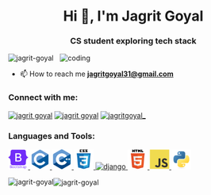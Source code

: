 <h1 align="center">Hi 👋, I'm Jagrit Goyal</h1>
<h3 align="center">CS student exploring tech stack</h3>
<img align = "right" width = 400 alt ="coding" src ="https://www.google.com/search?q=a+mna+doing+coding&tbm=isch&ved=2ahUKEwjluvnP-7v_AhWThdgFHbecCmUQ2-cCegQIABAA&oq=a+mna+doing+coding&gs_lcp=CgNpbWcQAzoECCMQJzoHCCMQ6gIQJzoHCAAQigUQQzoICAAQgAQQsQM6BQgAEIAEOgoIABCKBRCxAxBDOgYIABAIEB46CQgAEBgQgAQQClDWBVioJWCHL2gBcAB4AYABtAOIAZsfkgEKMC4xMi42LjAuMZgBAKABAaoBC2d3cy13aXotaW1nsAEKwAEB&sclient=img&ei=XyKGZKWPIZOL4t4Pt7mqqAY&bih=625&biw=1366&rlz=1C1VDKB_enIN1060IN1060#imgrc=aZ-JGTDI6G45IM&imgdii=6Dbe88Hv4twU9M">

<p align="left"> <img src="https://komarev.com/ghpvc/?username=jagrit-goyal&label=Profile%20views&color=0e75b6&style=flat" alt="jagrit-goyal" /> </p>

- 📫 How to reach me **jagritgoyal31@gmail.com**

<h3 align="left">Connect with me:</h3>
<p align="left">
<a href="https://www.linkedin.com/in/jagrit-goyal-713560236/" target="blank"><img align="center" src="https://raw.githubusercontent.com/rahuldkjain/github-profile-readme-generator/master/src/images/icons/Social/linked-in-alt.svg" alt="jagrit goyal" height="30" width="40" /></a>
<a href="https://www.kaggle.com/jagritgoyal" target="blank"><img align="center" src="https://raw.githubusercontent.com/rahuldkjain/github-profile-readme-generator/master/src/images/icons/Social/kaggle.svg" alt="jagrit goyal" height="30" width="40" /></a>
<a href="https://instagram.com/jagritgoyal_" target="blank"><img align="center" src="https://raw.githubusercontent.com/rahuldkjain/github-profile-readme-generator/master/src/images/icons/Social/instagram.svg" alt="jagritgoyal_" height="30" width="40" /></a>
</p>

<h3 align="left">Languages and Tools:</h3>
<p align="left"> <a href="https://getbootstrap.com" target="_blank" rel="noreferrer"> <img src="https://raw.githubusercontent.com/devicons/devicon/master/icons/bootstrap/bootstrap-plain-wordmark.svg" alt="bootstrap" width="40" height="40"/> </a> <a href="https://www.cprogramming.com/" target="_blank" rel="noreferrer"> <img src="https://raw.githubusercontent.com/devicons/devicon/master/icons/c/c-original.svg" alt="c" width="40" height="40"/> </a> <a href="https://www.w3schools.com/cpp/" target="_blank" rel="noreferrer"> <img src="https://raw.githubusercontent.com/devicons/devicon/master/icons/cplusplus/cplusplus-original.svg" alt="cplusplus" width="40" height="40"/> </a> <a href="https://www.w3schools.com/css/" target="_blank" rel="noreferrer"> <img src="https://raw.githubusercontent.com/devicons/devicon/master/icons/css3/css3-original-wordmark.svg" alt="css3" width="40" height="40"/> </a> <a href="https://www.djangoproject.com/" target="_blank" rel="noreferrer"> <img src="https://cdn.worldvectorlogo.com/logos/django.svg" alt="django" width="40" height="40"/> </a> <a href="https://www.w3.org/html/" target="_blank" rel="noreferrer"> <img src="https://raw.githubusercontent.com/devicons/devicon/master/icons/html5/html5-original-wordmark.svg" alt="html5" width="40" height="40"/> </a> <a href="https://developer.mozilla.org/en-US/docs/Web/JavaScript" target="_blank" rel="noreferrer"> <img src="https://raw.githubusercontent.com/devicons/devicon/master/icons/javascript/javascript-original.svg" alt="javascript" width="40" height="40"/> </a> <a href="https://www.python.org" target="_blank" rel="noreferrer"> <img src="https://raw.githubusercontent.com/devicons/devicon/master/icons/python/python-original.svg" alt="python" width="40" height="40"/> </a> </p>

<p><img align="left" src="https://github-readme-stats.vercel.app/api/top-langs?username=jagrit-goyal&show_icons=true&locale=en&layout=compact" alt="jagrit-goyal" /></p>


<p><img align="center" src="https://github-readme-streak-stats.herokuapp.com/?user=jagrit-goyal&" alt="jagrit-goyal" /></p>
